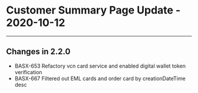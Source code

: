 # Customer Summary Page Update - 2020-10-12

---

## Changes in 2.2.0

* BASX-653 Refactory vcn card service and enabled digital wallet token verification
* BASX-667 Filtered out EML cards and order card by creationDateTime desc
